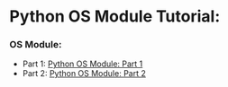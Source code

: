# Python OS Module Tutorial:

### OS Module:
* Part 1: [Python OS Module: Part 1](os_module_1.md)
* Part 2: [Python OS Module: Part 2](os_module_2.md)
